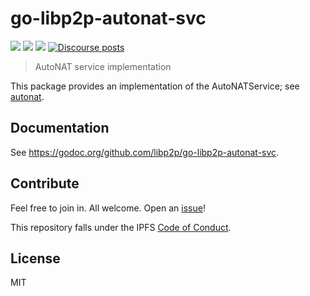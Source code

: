 # go-libp2p-autonat-svc

[![](https://img.shields.io/badge/made%20by-Protocol%20Labs-blue.svg?style=flat-square)](http://ipn.io)
[![](https://img.shields.io/badge/project-libp2p-yellow.svg?style=flat-square)](http://libp2p.io/)
[![](https://img.shields.io/badge/freenode-%23ipfs-yellow.svg?style=flat-square)](http://webchat.freenode.net/?channels=%23ipfs)
 [![Discourse posts](https://img.shields.io/discourse/https/discuss.libp2p.io/posts.svg)](https://discuss.libp2p.io)


> AutoNAT service implementation

This package provides an implementation of the AutoNATService; see [autonat](https://github.com/libp2p/go-libp2p-autonat).

## Documentation

See https://godoc.org/github.com/libp2p/go-libp2p-autonat-svc.

## Contribute

Feel free to join in. All welcome. Open an [issue](https://github.com/libp2p/go-libp2p-discovery/issues)!

This repository falls under the IPFS [Code of Conduct](https://github.com/ipfs/community/blob/master/code-of-conduct.md).

## License

MIT
